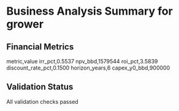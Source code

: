 # Business Analysis Summary for grower

## Financial Metrics
metric,value
irr_pct,0.5537
npv_bbd,1579544
roi_pct,3.5839
discount_rate_pct,0.1500
horizon_years,6
capex_y0_bbd,900000

## Validation Status
All validation checks passed 
